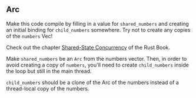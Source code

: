 ## Arc

Make this code compile by filling in a value for `shared_numbers` and creating an initial binding for `child_numbers` somewhere.
Try not to create any copies of the `numbers` Vec!

Check out the chapter [Shared-State Concurrency](https://doc.rust-lang.org/book/2018-edition/ch16-03-shared-state.html) of the Rust Book.

<div class="hint">

  Make `shared_numbers` be an `Arc` from the numbers vector.
  Then, in order to avoid creating a copy of `numbers`, you'll need to create `child_numbers` inside the loop but still in the main thread.

  `child_numbers` should be a clone of the Arc of the numbers instead of a thread-local copy of the numbers.
</div>
